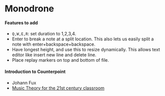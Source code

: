 # Monodrone

#### Features to add
- `Q,W,E,R`: set duration to 1,2,3,4.
- Enter to break a note at a split location. This also lets us easily split a note with enter+backspace+backspace.
- Have longest height, and use this to resize dynamically. This allows text editor like insert new line and delete line.
- Place replay markers on top and bottom of file.

#### Introduction to Counterpoint

- Johann Fux
- [Music Theory for the 21st century classroom](https://musictheory.pugetsound.edu/mt21c/FirstSpecies.html)

